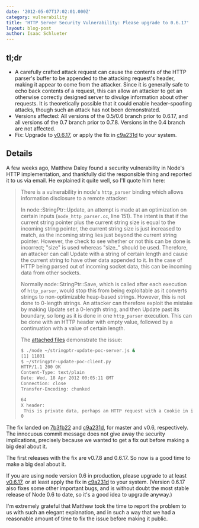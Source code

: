 ```yaml
---
date: '2012-05-07T17:02:01.000Z'
category: vulnerability
title: 'HTTP Server Security Vulnerability: Please upgrade to 0.6.17'
layout: blog-post
author: Isaac Schlueter
---
```


## tl;dr

- A carefully crafted attack request can cause the contents of the HTTP parser's buffer to be appended to the attacking request's header, making it appear to come from the attacker. Since it is generally safe to echo back contents of a request, this can allow an attacker to get an otherwise correctly designed server to divulge information about other requests. It is theoretically possible that it could enable header-spoofing attacks, though such an attack has not been demonstrated.
- Versions affected: All versions of the 0.5/0.6 branch prior to 0.6.17, and all versions of the 0.7 branch prior to 0.7.8. Versions in the 0.4 branch are not affected.
- Fix: Upgrade to [v0.6.17](http://blog.nodejs.org/2012/05/04/version-0-6-17-stable/), or apply the fix in [c9a231d](https://github.com/joyent/node/commit/c9a231d) to your system.

## Details

A few weeks ago, Matthew Daley found a security vulnerability in Node's HTTP implementation, and thankfully did the responsible thing and reported it to us via email. He explained it quite well, so I'll quote him here:

> There is a vulnerability in node's `http_parser` binding which allows information disclosure to a remote attacker:
>
> In node::StringPtr::Update, an attempt is made at an optimization on certain inputs (`node_http_parser.cc`, line 151). The intent is that if the current string pointer plus the current string size is equal to the incoming string pointer, the current string size is just increased to match, as the incoming string lies just beyond the current string pointer. However, the check to see whether or not this can be done is incorrect; "size" is used whereas "size\_" should be used. Therefore, an attacker can call Update with a string of certain length and cause the current string to have other data appended to it. In the case of HTTP being parsed out of incoming socket data, this can be incoming data from other sockets.
>
> Normally node::StringPtr::Save, which is called after each execution of `http_parser`, would stop this from being exploitable as it converts strings to non-optimizable heap-based strings. However, this is not done to 0-length strings. An attacker can therefore exploit the mistake by making Update set a 0-length string, and then Update past its boundary, so long as it is done in one `http_parser` execution. This can be done with an HTTP header with empty value, followed by a continuation with a value of certain length.
>
> The [attached files](https://gist.github.com/2628868) demonstrate the issue:
>
> ```bash
> $ ./node ~/stringptr-update-poc-server.js &
> [1] 11801
> $ ~/stringptr-update-poc-client.py
> HTTP/1.1 200 OK
> Content-Type: text/plain
> Date: Wed, 18 Apr 2012 00:05:11 GMT
> Connection: close
> Transfer-Encoding: chunked
>
> 64
> X header:
>  This is private data, perhaps an HTTP request with a Cookie in it.
> 0
> ```

The fix landed on [7b3fb22](https://github.com/joyent/node/commit/7b3fb22) and [c9a231d](https://github.com/joyent/node/commit/c9a231d), for master and v0.6, respectively. The innocuous commit message does not give away the security implications, precisely because we wanted to get a fix out before making a big deal about it.

The first releases with the fix are v0.7.8 and 0.6.17. So now is a good time to make a big deal about it.

If you are using node version 0.6 in production, please upgrade to at least [v0.6.17](http://blog.nodejs.org/2012/05/04/version-0-6-17-stable/), or at least apply the fix in [c9a231d](https://github.com/joyent/node/commit/c9a231d) to your system. (Version 0.6.17 also fixes some other important bugs, and is without doubt the most stable release of Node 0.6 to date, so it's a good idea to upgrade anyway.)

I'm extremely grateful that Matthew took the time to report the problem to us with such an elegant explanation, and in such a way that we had a reasonable amount of time to fix the issue before making it public.
